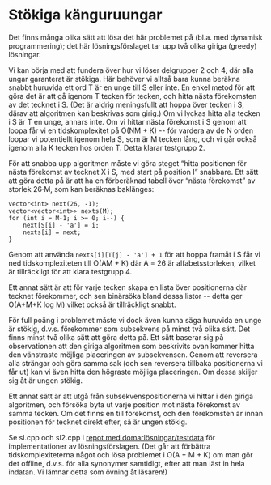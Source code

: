 # Stökiga känguruungar

Det finns många olika sätt att lösa det här problemet på (bl.a. med dynamisk programmering); det här lösningsförslaget tar upp två olika giriga (greedy) lösningar.

Vi kan börja med att fundera över hur vi löser delgrupper 2 och 4, där alla ungar garanterat är stökiga. Här behöver vi alltså bara kunna beräkna snabbt huruvida ett ord T är en unge till S eller inte. En enkel metod för att göra det är att gå igenom T tecken för tecken, och hitta nästa förekomsten av det tecknet i S. (Det är aldrig meningsfullt att hoppa över tecken i S, därav att algoritmen kan beskrivas som girig.) Om vi lyckas hitta alla tecken i S är T en unge, annars inte. Om vi hittar nästa förekomst i S genom att loopa får vi en tidskomplexitet på O(NM + K) -- för vardera av de N orden loopar vi potentiellt igenom hela S, som är M tecken lång, och vi går också igenom alla K tecken hos orden T. Detta klarar testgrupp 2.

För att snabba upp algoritmen måste vi göra steget “hitta positionen för nästa förekomst av tecknet X i S, med start på position I” snabbare. Ett sätt att göra detta på är att ha en förberäknad tabell över “nästa förekomst” av storlek 26·M, som kan beräknas baklänges:
```
vector<int> next(26, -1);
vector<vector<int>> nexts(M);
for (int i = M-1; i >= 0; i--) {
    next[S[i] - 'a'] = i;
    nexts[i] = next;
}
```
Genom att använda `nexts[i][T[j] - 'a'] + 1` för att hoppa framåt i S får vi ned tidskomplexiteten till O(AM + K) där A = 26 är alfabetsstorleken, vilket är tillräckligt för att klara testgrupp 4.

Ett annat sätt är att för varje tecken skapa en lista över positionerna där tecknet förekommer, och sen binärsöka bland dessa listor -- detta ger O(A+M+K log M) vilket också är tillräckligt snabbt.

För full poäng i problemet måste vi dock även kunna säga huruvida en unge är stökig, d.v.s. förekommer som subsekvens på minst två olika sätt. Det finns minst två olika sätt att göra detta på. Ett sätt baserar sig på observationen att den giriga algoritmen som beskrivits ovan kommer hitta den vänstraste möjliga placeringen av subsekvensen. Genom att reversera alla strängar och göra samma sak (och sen reversera tillbaka positionerna vi får ut) kan vi även hitta den högraste möjliga placeringen. Om dessa skiljer sig åt är ungen stökig.

Ett annat sätt är att utgå från subsekvenspositionerna vi hittar i den giriga algoritmen, och försöka byta ut varje position mot nästa förekomst av samma tecken. Om det finns en till förekomst, och den förekomsten är innan positionen för tecknet direkt efter, så är ungen stökig.

Se sl.cpp och sl2.cpp i [repot med domarlösningar/testdata](https://github.com/Kodsport/swedish-olympiad-2021-public/blob/main/onlinekval/kanguruord/submissions/accepted/) för implementationer av lösningsförslagen. (Det går att förbättra tidskomplexiteterna något och lösa problemet i O(A + M + K) om man gör det offline, d.v.s. för alla synonymer samtidigt, efter att man läst in hela indatan. Vi lämnar detta som övning åt läsaren!)
